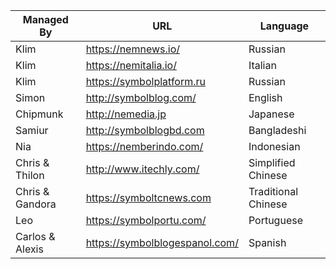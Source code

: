 | Managed By | URL | Language |
| --------------- | --------------- | --------------- |
| Klim | https://nemnews.io/ | Russian  |
| Klim | https://nemitalia.io/ | Italian |
| Klim | https://symbolplatform.ru | Russian |
| Simon | http://symbolblog.com/ | English |
| Chipmunk | http://nemedia.jp | Japanese |
| Samiur | http://symbolblogbd.com | Bangladeshi |
| Nia | https://nemberindo.com/ | Indonesian |
| Chris & Thilon | http://www.itechly.com/ | Simplified Chinese |
| Chris & Gandora | https://symboltcnews.com | Traditional Chinese |
| Leo | https://symbolportu.com/ | Portuguese |
| Carlos & Alexis | https://symbolblogespanol.com/ | Spanish |
